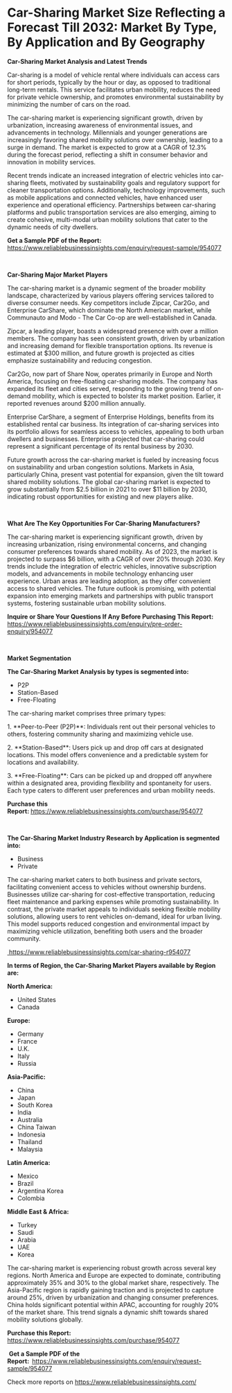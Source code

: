 <p><h1>Car-Sharing Market Size Reflecting a Forecast Till 2032: Market By Type, By Application and By Geography</h1></p><p><strong>Car-Sharing Market Analysis and Latest Trends</strong></p>
<p><p>Car-sharing is a model of vehicle rental where individuals can access cars for short periods, typically by the hour or day, as opposed to traditional long-term rentals. This service facilitates urban mobility, reduces the need for private vehicle ownership, and promotes environmental sustainability by minimizing the number of cars on the road.</p><p>The car-sharing market is experiencing significant growth, driven by urbanization, increasing awareness of environmental issues, and advancements in technology. Millennials and younger generations are increasingly favoring shared mobility solutions over ownership, leading to a surge in demand. The market is expected to grow at a CAGR of 12.3% during the forecast period, reflecting a shift in consumer behavior and innovation in mobility services.</p><p>Recent trends indicate an increased integration of electric vehicles into car-sharing fleets, motivated by sustainability goals and regulatory support for cleaner transportation options. Additionally, technology improvements, such as mobile applications and connected vehicles, have enhanced user experience and operational efficiency. Partnerships between car-sharing platforms and public transportation services are also emerging, aiming to create cohesive, multi-modal urban mobility solutions that cater to the dynamic needs of city dwellers.</p></p>
<p><strong>Get a Sample PDF of the Report:&nbsp;</strong> <a href="https://www.reliablebusinessinsights.com/enquiry/request-sample/954077?utm_campaign=3316&utm_medium=2&utm_source=Github&utm_content=ia&utm_term=11032025&utm_id=car-sharing">https://www.reliablebusinessinsights.com/enquiry/request-sample/954077</a></p>
<p>&nbsp;</p>
<p><strong>Car-Sharing Major Market Players</strong></p>
<p><p>The car-sharing market is a dynamic segment of the broader mobility landscape, characterized by various players offering services tailored to diverse consumer needs. Key competitors include Zipcar, Car2Go, and Enterprise CarShare, which dominate the North American market, while Communauto and Modo - The Car Co-op are well-established in Canada.</p><p>Zipcar, a leading player, boasts a widespread presence with over a million members. The company has seen consistent growth, driven by urbanization and increasing demand for flexible transportation options. Its revenue is estimated at $300 million, and future growth is projected as cities emphasize sustainability and reducing congestion.</p><p>Car2Go, now part of Share Now, operates primarily in Europe and North America, focusing on free-floating car-sharing models. The company has expanded its fleet and cities served, responding to the growing trend of on-demand mobility, which is expected to bolster its market position. Earlier, it reported revenues around $200 million annually.</p><p>Enterprise CarShare, a segment of Enterprise Holdings, benefits from its established rental car business. Its integration of car-sharing services into its portfolio allows for seamless access to vehicles, appealing to both urban dwellers and businesses. Enterprise projected that car-sharing could represent a significant percentage of its rental business by 2030.</p><p>Future growth across the car-sharing market is fueled by increasing focus on sustainability and urban congestion solutions. Markets in Asia, particularly China, present vast potential for expansion, given the tilt toward shared mobility solutions. The global car-sharing market is expected to grow substantially from $2.5 billion in 2021 to over $11 billion by 2030, indicating robust opportunities for existing and new players alike.</p></p>
<p>&nbsp;</p>
<p><strong>What Are The Key Opportunities For Car-Sharing Manufacturers?</strong></p>
<p><p>The car-sharing market is experiencing significant growth, driven by increasing urbanization, rising environmental concerns, and changing consumer preferences towards shared mobility. As of 2023, the market is projected to surpass $6 billion, with a CAGR of over 20% through 2030. Key trends include the integration of electric vehicles, innovative subscription models, and advancements in mobile technology enhancing user experience. Urban areas are leading adoption, as they offer convenient access to shared vehicles. The future outlook is promising, with potential expansion into emerging markets and partnerships with public transport systems, fostering sustainable urban mobility solutions.</p></p>
<p><strong>Inquire or Share Your Questions If Any Before Purchasing This Report:</strong> <a href="https://www.reliablebusinessinsights.com/enquiry/pre-order-enquiry/954077?utm_campaign=3316&utm_medium=2&utm_source=Github&utm_content=ia&utm_term=11032025&utm_id=car-sharing">https://www.reliablebusinessinsights.com/enquiry/pre-order-enquiry/954077</a></p>
<p>&nbsp;</p>
<p><strong>Market Segmentation</strong></p>
<p><strong>The Car-Sharing Market Analysis by types is segmented into:</strong></p>
<p><ul><li>P2P</li><li>Station-Based</li><li>Free-Floating</li></ul></p>
<p><p>The car-sharing market comprises three primary types: </p><p>1. **Peer-to-Peer (P2P)**: Individuals rent out their personal vehicles to others, fostering community sharing and maximizing vehicle use.</p><p>2. **Station-Based**: Users pick up and drop off cars at designated locations. This model offers convenience and a predictable system for locations and availability.</p><p>3. **Free-Floating**: Cars can be picked up and dropped off anywhere within a designated area, providing flexibility and spontaneity for users. Each type caters to different user preferences and urban mobility needs.</p></p>
<p><strong>Purchase this Report:&nbsp;</strong><a href="https://www.reliablebusinessinsights.com/purchase/954077?utm_campaign=3316&utm_medium=2&utm_source=Github&utm_content=ia&utm_term=11032025&utm_id=car-sharing">https://www.reliablebusinessinsights.com/purchase/954077</a></p>
<p>&nbsp;</p>
<p><strong>The Car-Sharing Market Industry Research by Application is segmented into:</strong></p>
<p><ul><li>Business</li><li>Private</li></ul></p>
<p><p>The car-sharing market caters to both business and private sectors, facilitating convenient access to vehicles without ownership burdens. Businesses utilize car-sharing for cost-effective transportation, reducing fleet maintenance and parking expenses while promoting sustainability. In contrast, the private market appeals to individuals seeking flexible mobility solutions, allowing users to rent vehicles on-demand, ideal for urban living. This model supports reduced congestion and environmental impact by maximizing vehicle utilization, benefiting both users and the broader community.</p></p>
<p><a href="https://www.reliablebusinessinsights.com/car-sharing-r954077?utm_campaign=3316&utm_medium=2&utm_source=Github&utm_content=ia&utm_term=11032025&utm_id=car-sharing">&nbsp;https://www.reliablebusinessinsights.com/car-sharing-r954077</a></p>
<p><strong>In terms of Region, the Car-Sharing Market Players available by Region are:</strong></p>
<p>
    <p> <strong> North America: </strong>
        <ul>
            <li>United States</li>
            <li>Canada</li>
        </ul>
        </p> 
    <p> <strong> Europe: </strong>
        <ul>
            <li>Germany</li>
            <li>France</li>
            <li>U.K.</li>
            <li>Italy</li>
            <li>Russia</li>
        </ul>
        </p> 
    <p> <strong> Asia-Pacific: </strong>
        <ul>
            <li>China</li>
            <li>Japan</li>
            <li>South Korea</li>
            <li>India</li>
            <li>Australia</li>
            <li>China Taiwan</li>
            <li>Indonesia</li>
            <li>Thailand</li>
            <li>Malaysia</li>
        </ul>
        </p> 
    <p> <strong> Latin America: </strong>
        <ul>
            <li>Mexico</li>
            <li>Brazil</li>
            <li>Argentina Korea</li>
            <li>Colombia</li>
        </ul>
        </p> 
    <p> <strong> Middle East & Africa: </strong>
        <ul>
            <li>Turkey</li>
            <li>Saudi</li>
            <li>Arabia</li>
            <li>UAE</li>
            <li>Korea</li>
        </ul>
    </p>
    </p>
<p><p>The car-sharing market is experiencing robust growth across several key regions. North America and Europe are expected to dominate, contributing approximately 35% and 30% to the global market share, respectively. The Asia-Pacific region is rapidly gaining traction and is projected to capture around 25%, driven by urbanization and changing consumer preferences. China holds significant potential within APAC, accounting for roughly 20% of the market share. This trend signals a dynamic shift towards shared mobility solutions globally.</p></p>
<p><strong>Purchase this Report: </strong><a href="https://www.reliablebusinessinsights.com/purchase/954077?utm_campaign=3316&utm_medium=2&utm_source=Github&utm_content=ia&utm_term=11032025&utm_id=car-sharing">https://www.reliablebusinessinsights.com/purchase/954077</a></p>
<p>&nbsp;<strong>Get a Sample PDF of the Report:&nbsp;&nbsp;</strong><a href="https://www.reliablebusinessinsights.com/enquiry/request-sample/954077?utm_campaign=3316&utm_medium=2&utm_source=Github&utm_content=ia&utm_term=11032025&utm_id=car-sharing">https://www.reliablebusinessinsights.com/enquiry/request-sample/954077</a></p>
<p><strong></strong></p>
<p>Check more reports on <a href="https://www.reliablebusinessinsights.com/?utm_campaign=3316&utm_medium=2&utm_source=Github&utm_content=ia&utm_term=11032025&utm_id=car-sharing">https://www.reliablebusinessinsights.com/</a></p>